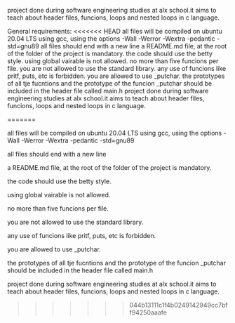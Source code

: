 project done during software engineering studies at alx school.it aims to teach about header files, funcions, loops and nested loops in c language.

General requirements:
<<<<<<< HEAD
all files will be compiled on ubuntu 20.04 LTS using gcc, using the options -Wall -Werror -Wextra -pedantic -std=gnu89
all files should end with a new line 
a README.md file, at the root of the folder of the project is mandatory.
the code should use the betty style.
using global vairable is not allowed.
no more than five funcions per file.
you are not allowed to use the standard library.
any use of funcions like pritf, puts, etc is forbidden.
you are allowed to use _putchar.
the prototypes of all tje fucntions and the prototype of the funcion _putchar should be included in the header file called main.h
project done during software engineering studies at alx school.it aims to teach about header files, funcions, loops and nested loops in c language.

=======

all files will be compiled on ubuntu 20.04 LTS using gcc, using the options -Wall -Werror -Wextra -pedantic -std=gnu89

all files should end with a new line

a README.md file, at the root of the folder of the project is mandatory.

the code should use the betty style.

using global vairable is not allowed.

no more than five funcions per file.

you are not allowed to use the standard library.

any use of funcions like pritf, puts, etc is forbidden.

you are allowed to use _putchar.

the prototypes of all tje fucntions and the prototype of the funcion _putchar should be included in the header file called main.h

project done during software engineering studies at alx school.it aims to teach about header files, funcions, loops and nested loops in c language.
>>>>>>> 044b13111c1f4b0249142949cc7bff94250aaafe

